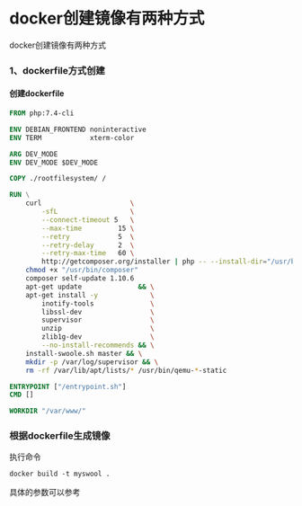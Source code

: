 # docker创建镜像有两种方式

docker创建镜像有两种方式

### 1、dockerfile方式创建

#### 创建dockerfile

```dockerfile
FROM php:7.4-cli

ENV DEBIAN_FRONTEND noninteractive
ENV TERM            xterm-color

ARG DEV_MODE
ENV DEV_MODE $DEV_MODE

COPY ./rootfilesystem/ /

RUN \
    curl                      \
        -sfL                  \
        --connect-timeout 5   \
        --max-time         15 \
        --retry            5  \
        --retry-delay      2  \
        --retry-max-time   60 \
        http://getcomposer.org/installer | php -- --install-dir="/usr/bin" --filename=composer && \
    chmod +x "/usr/bin/composer"                                                               && \
    composer self-update 1.10.6                                                                 && \
    apt-get update              && \
    apt-get install -y             \
        inotify-tools              \
        libssl-dev                 \
        supervisor                 \
        unzip                      \
        zlib1g-dev                 \
        --no-install-recommends && \
    install-swoole.sh master && \
    mkdir -p /var/log/supervisor && \
    rm -rf /var/lib/apt/lists/* /usr/bin/qemu-*-static

ENTRYPOINT ["/entrypoint.sh"]
CMD []

WORKDIR "/var/www/"
```

### 根据dockerfile生成镜像

执行命令

```dockerfile
docker build -t myswool .
```

具体的参数可以参考 

[docker文档build命令]: https://docs.docker.com/engine/reference/commandline/build/


